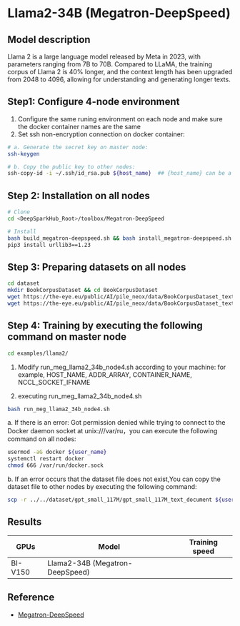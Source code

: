 # Llama2-34B (Megatron-DeepSpeed)

## Model description

Llama 2 is a large language model released by Meta in 2023, with parameters ranging from 7B to 70B. Compared to LLaMA,
the training corpus of Llama 2 is 40% longer, and the context length has been upgraded from 2048 to 4096, allowing for
understanding and generating longer texts.

## Step1: Configure 4-node environment

1. Configure the same runing environment on each node and make sure the docker container names are the same
2. Set ssh non-encryption connection on docker container:

```sh
# a. Generate the secret key on master node:
ssh-keygen

# b. Copy the public key to other nodes:
ssh-copy-id -i ~/.ssh/id_rsa.pub ${host_name}  ## {host_name} can be a specified Ip address or domain name
```

## Step 2: Installation on all nodes

```sh
# Clone
cd <DeepSparkHub_Root>/toolbox/Megatron-DeepSpeed

# Install
bash build_megatron-deepspeed.sh && bash install_megatron-deepspeed.sh
pip3 install urllib3==1.23
```

## Step 3: Preparing datasets on all nodes

```sh
cd dataset
mkdir BookCorpusDataset && cd BookCorpusDataset
wget https://the-eye.eu/public/AI/pile_neox/data/BookCorpusDataset_text_document.bin
wget https://the-eye.eu/public/AI/pile_neox/data/BookCorpusDataset_text_document.idx
```

## Step 4: Training by executing the following command on master node

```sh
cd examples/llama2/
```

1. Modify run_meg_llama2_34b_node4.sh according to your machine: for example, HOST_NAME, ADDR_ARRAY, CONTAINER_NAME,
   NCCL_SOCKET_IFNAME

2. executing run_meg_llama2_34b_node4.sh

```sh
bash run_meg_llama2_34b_node4.sh
```

a. If there is an error: Got permission denied while trying to connect to the Docker daemon socket at
unix:///var/ru，you can execute the following command on all nodes:

```sh
usermod -aG docker ${user_name} 
systemctl restart docker
chmod 666 /var/run/docker.sock

```

b. If an error occurs that the dataset file does not exist,You can copy the dataset file to other nodes by executing the
following command:

```sh
scp -r ../../dataset/gpt_small_117M/gpt_small_117M_text_document ${user_name}@${host_name}:path/to/megatron-deepspeed/dataset/gpt_small_117M/gpt_small_117M_text_document
```

## Results

| GPUs    | Model                           | Training speed |
|---------|---------------------------------|----------------|
| BI-V150 | Llama2-34B (Megatron-DeepSpeed) |                |

## Reference

- [Megatron-DeepSpeed](https://github.com/microsoft/Megatron-DeepSpeed)
